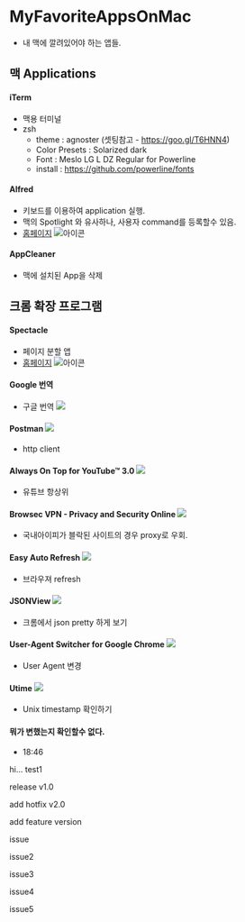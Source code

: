 # MyFavoriteAppsOnMac
* 내 맥에 깔려있어야 하는 앱들.

## 맥 Applications
#### iTerm
* 맥용 터미널
 * zsh
   * theme : agnoster (셋팅참고 - https://goo.gl/T6HNN4)
    * Color Presets : Solarized dark
    * Font : Meslo LG L DZ Regular for Powerline
     * install : https://github.com/powerline/fonts

#### Alfred
* 키보드를 이용하여 application 실행. 
* 맥의 Spotlight 와 유사하나, 사용자 command를 등록할수 있음.
* [홈페이지](https://www.alfredapp.com/)
  ![아이콘](https://farm4.staticflickr.com/3687/33453090315_e2e1ff70b7_s.jpg)
  
#### AppCleaner
* 맥에 설치된 App을 삭제

## 크롬 확장 프로그램

#### Spectacle
* 페이지 분할 앱
* [홈페이지](https://www.spectacleapp.com/)
  ![아이콘](https://pbs.twimg.com/profile_images/697149200040124416/frE-tzOh_bigger.png) 

#### Google 번역
* 구글 번역 ![](https://lh3.googleusercontent.com/iaysb2R0atkr6DbSAhdN4bStgkYqm3F9rNaCLc3DxKoxvUYTKe4XynKGgiPqtlatTdreiFLMUw=s26-h26-e365-rw)

#### Postman ![](https://lh4.googleusercontent.com/Dfqo9J42K7-xRvHW3GVpTU7YCa_zpy3kEDSIlKjpd2RAvVlNfZe5pn8Swaa4TgCWNTuOJOAfwWY=s50-h50-e365-rw)
* http client

#### Always On Top for YouTube™ 3.0 ![](https://lh5.googleusercontent.com/E8CcRR86gr2iWfoTJBF0EGxTAuz1pa4P2K8nO343amCIBhNUsVabWEUoTnn32jIQMPyqXDt6=s50-h50-e365-rw)
* 유튜브 항상위

#### Browsec VPN - Privacy and Security Online ![](https://lh3.googleusercontent.com/e2g-T5CLyzt9vv_dLJliN7BjYD1hhZ5ve42BjZDToWksV1_bTGBVAhIBZXaaqXtSkELLfSfy7w=s26-h26-e365-rw)
* 국내아이피가 블락된 사이트의 경우 proxy로 우회.

#### Easy Auto Refresh ![](https://lh6.googleusercontent.com/2KKbuJTFXl72Cls8n9WozZOIDs-lVKWs-xefYhxeVPXejgXgkZWqbfvFLlP51YyV5-tGlwrl=s26-h26-e365-rw)
* 브라우져 refresh

#### JSONView ![](https://lh6.googleusercontent.com/A2-pd5KkP2lhdCafHDhh7hhLDAjEe-QkKi_bx3un-Bb8U__gPKMlTEtGZCM4Mq4UI6TyNzI=s26-h26-e365-rw)
* 크롬에서 json pretty 하게 보기

#### User-Agent Switcher for Google Chrome ![](https://lh3.googleusercontent.com/8IE9_YOz25F7V1wkomwofaZg-FLHGG2FFWwsSC8iDStui87cWheqctQizRIzzxBmtlE8htI_gQA=s26-h26-e365-rw)
* User Agent 변경

#### Utime ![](https://lh5.googleusercontent.com/tHO0gz81_DtAuIRAZ78rLhs0dQhY0HJfCU1n99gDNy-Q_YJRRHBtar1vFW4T8ka2Hrt4GYZH=s26-h26-e365-rw)
* Unix timestamp 확인하기

#### 뭐가 변했는지 확인할수 없다.
* 18:46

hi... test1

release v1.0

add hotfix v2.0

add feature version

issue

issue2

issue3

issue4

issue5
